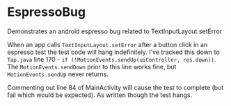 # EspressoBug
Demonstrates an android espresso bug related to TextInputLayout.setError

When an app calls `TextInputLayout.setError` after a button click in an espresso test the test code will hang indefinitely. I've tracked this down to `Tap.java` line 170 - `if (!MotionEvents.sendUp(uiController, res.down))`. The `MotionEvents.sendDown` prior to this line works fine, but `MotionEvents.sendUp` never returns.

Commenting out line 84 of MainActivity will cause the test to complete (but fail which would be expected). As written though the test hangs.
